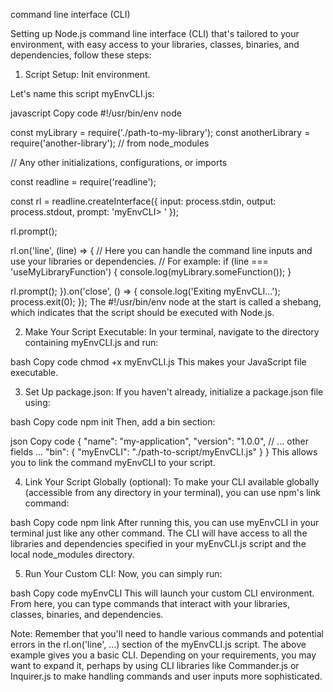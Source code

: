 command line interface (CLI)

Setting up Node.js command line interface (CLI) that's tailored to your environment, with easy access to your libraries, classes, binaries, and dependencies, follow these steps:

1. Script Setup:
Init environment.

Let's name this script myEnvCLI.js:

javascript
Copy code
#!/usr/bin/env node

const myLibrary = require('./path-to-my-library');
const anotherLibrary = require('another-library');  // from node_modules

// Any other initializations, configurations, or imports

const readline = require('readline');

const rl = readline.createInterface({
  input: process.stdin,
  output: process.stdout,
  prompt: 'myEnvCLI> '
});

rl.prompt();

rl.on('line', (line) => {
  // Here you can handle the command line inputs and use your libraries or dependencies.
  // For example:
  if (line === 'useMyLibraryFunction') {
    console.log(myLibrary.someFunction());
  }

  rl.prompt();
}).on('close', () => {
  console.log('Exiting myEnvCLI...');
  process.exit(0);
});
The #!/usr/bin/env node at the start is called a shebang, which indicates that the script should be executed with Node.js.

2. Make Your Script Executable:
In your terminal, navigate to the directory containing myEnvCLI.js and run:

bash
Copy code
chmod +x myEnvCLI.js
This makes your JavaScript file executable.

3. Set Up package.json:
If you haven't already, initialize a package.json file using:

bash
Copy code
npm init
Then, add a bin section:

json
Copy code
{
  "name": "my-application",
  "version": "1.0.0",
  // ... other fields ...
  "bin": {
    "myEnvCLI": "./path-to-script/myEnvCLI.js"
  }
}
This allows you to link the command myEnvCLI to your script.

4. Link Your Script Globally (optional):
To make your CLI available globally (accessible from any directory in your terminal), you can use npm's link command:

bash
Copy code
npm link
After running this, you can use myEnvCLI in your terminal just like any other command. The CLI will have access to all the libraries and dependencies specified in your myEnvCLI.js script and the local node_modules directory.

5. Run Your Custom CLI:
Now, you can simply run:

bash
Copy code
myEnvCLI
This will launch your custom CLI environment. From here, you can type commands that interact with your libraries, classes, binaries, and dependencies.

Note:
Remember that you'll need to handle various commands and potential errors in the rl.on('line', ...) section of the myEnvCLI.js script.
The above example gives you a basic CLI. Depending on your requirements, you may want to expand it, perhaps by using CLI libraries like Commander.js or Inquirer.js to make handling commands and user inputs more sophisticated.